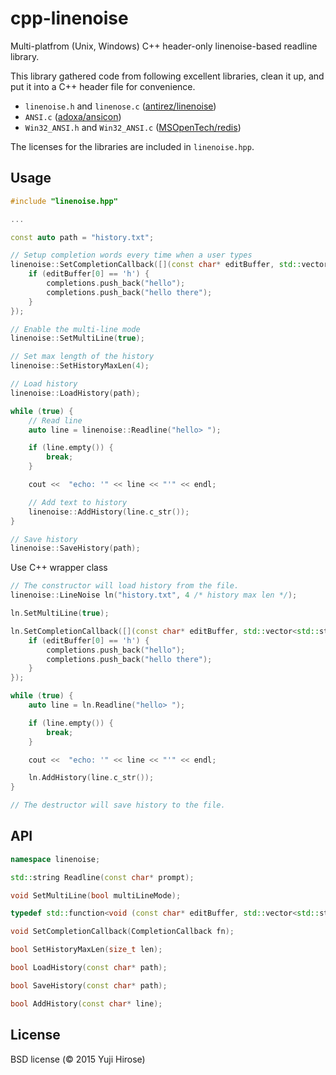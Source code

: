 cpp-linenoise
=============

Multi-platfrom (Unix, Windows) C++ header-only linenoise-based readline library.

This library gathered code from following excellent libraries, clean it up, and put it into a C++ header file for convenience.

 * `linenoise.h` and `linenose.c` ([antirez/linenoise](https://github.com/antirez/linenoise))
 * `ANSI.c` ([adoxa/ansicon](https://github.com/adoxa/ansicon))
 * `Win32_ANSI.h` and `Win32_ANSI.c` ([MSOpenTech/redis](https://github.com/MSOpenTech/redis))

The licenses for the libraries are included in `linenoise.hpp`.

Usage
-----

```c++
#include "linenoise.hpp"

...

const auto path = "history.txt";

// Setup completion words every time when a user types
linenoise::SetCompletionCallback([](const char* editBuffer, std::vector<std::string>& completions) {
    if (editBuffer[0] == 'h') {
        completions.push_back("hello");
        completions.push_back("hello there");
    }
});

// Enable the multi-line mode
linenoise::SetMultiLine(true);

// Set max length of the history
linenoise::SetHistoryMaxLen(4);

// Load history
linenoise::LoadHistory(path);

while (true) {
    // Read line
    auto line = linenoise::Readline("hello> ");

    if (line.empty()) {
        break;
    }

    cout <<  "echo: '" << line << "'" << endl;

    // Add text to history
    linenoise::AddHistory(line.c_str());
}

// Save history
linenoise::SaveHistory(path);
```
Use C++ wrapper class

```c++
// The constructor will load history from the file.
linenoise::LineNoise ln("history.txt", 4 /* history max len */);

ln.SetMultiLine(true);

ln.SetCompletionCallback([](const char* editBuffer, std::vector<std::string>& completions) {
    if (editBuffer[0] == 'h') {
        completions.push_back("hello");
        completions.push_back("hello there");
    }
});

while (true) {
    auto line = ln.Readline("hello> ");

    if (line.empty()) {
        break;
    }

    cout <<  "echo: '" << line << "'" << endl;

    ln.AddHistory(line.c_str());
}

// The destructor will save history to the file.
```

API
---

```c++
namespace linenoise;

std::string Readline(const char* prompt);

void SetMultiLine(bool multiLineMode);

typedef std::function<void (const char* editBuffer, std::vector<std::string>& completions)> CompletionCallback;

void SetCompletionCallback(CompletionCallback fn);

bool SetHistoryMaxLen(size_t len);

bool LoadHistory(const char* path);

bool SaveHistory(const char* path);

bool AddHistory(const char* line);
```

License
-------

BSD license (© 2015 Yuji Hirose)
